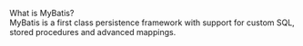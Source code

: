 What is MyBatis?  
MyBatis is a first class persistence framework with support for custom SQL, stored procedures and advanced mappings.